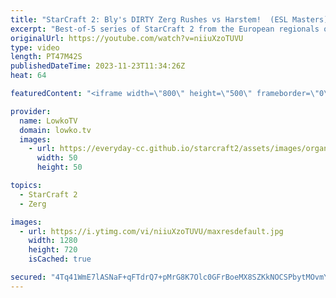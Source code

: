```yaml
---
title: "StarCraft 2: Bly's DIRTY Zerg Rushes vs Harstem!  (ESL Masters)"
excerpt: "Best-of-5 series of StarCraft 2 from the European regionals of the ESL Masters Winter StarCraft 2 tournament. This match is a Zerg versus Protoss between Bly and Harstem, and features loads of creative Zerg rushes and cheeses. Support my work: https://patreon.com/lowkotv  Lowko merch: https://lowko.shop"
originalUrl: https://youtube.com/watch?v=niiuXzoTUVU
type: video
length: PT47M42S
publishedDateTime: 2023-11-23T11:34:26Z
heat: 64

featuredContent: "<iframe width=\"800\" height=\"500\" frameborder=\"0\" src=\"https://www.youtube.com/embed/niiuXzoTUVU\" allow=\"accelerometer; autoplay; encrypted-media; gyroscope; picture-in-picture\" allowfullscreen></iframe>"

provider:
  name: LowkoTV
  domain: lowko.tv
  images:
    - url: https://everyday-cc.github.io/starcraft2/assets/images/organizations/lowko.tv-50x50.jpg
      width: 50
      height: 50

topics:
  - StarCraft 2
  - Zerg

images:
  - url: https://i.ytimg.com/vi/niiuXzoTUVU/maxresdefault.jpg
    width: 1280
    height: 720
    isCached: true

secured: "4Tq41WmE7lASNaF+qFTdrQ7+pMrG8K7Olc0GFrBoeMX8SZKkNOCSPbytMOvmYabVTxJ4z0azd5m7LVQGGUF3I3m+p57Pr+91Yq08XwHqiROhgzNgxc3WWRJAEeRE1oz4Ccy01zGuwzkvRHntjAaDj/Dl5i/WpQCjDVGoKCXDO9b/Q8zuetNKq9MOyBzk/CAP4ZeqUseYrBX3bsp/+GKxdyFilEhJPPEgvHz9rcUv6p0MHAWAtT5nqL1xlxHVLgrSaiBRv0o5KwcsGmjK9L6RK0b64ToBZxZbCkyxUR4TkFHEI7MwlyAXlfBQtguOfzlJY69VGc/Xs8s83ilXDD7oVtob7v3yyTAKQOi+syeaz1uHR4aYuiTzZvQOhjLQ10ySk8CPE3neh2FIESx6KG2kbHhIv0+FQKEZgsPLjRyowxs=;1Qc/kvcVYf+F91OLVQ4Whw=="
---
```


